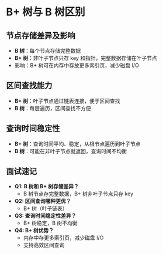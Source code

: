 # B+ 树与 B 树区别

## 节点存储差异及影响

- **B 树**：每个节点存储完整数据
- **B+ 树**：非叶子节点只存 key 和指针，完整数据存储在叶子节点
- 影响：B+ 树可在内存中存放更多索引页，减少磁盘 I/O

## 区间查找能力

- **B+ 树**：叶子节点通过链表连接，便于区间查找
- **B 树**：每层遍历，区间查找不方便

## 查询时间稳定性

- **B+ 树**：查询时间平均、稳定，从根节点遍历到叶子节点
- **B 树**：可能在非叶子节点就返回，查询时间不均衡

## 面试速记

- **Q1: B 树和 B+ 树存储差异？**
  - B 树节点存完整数据，B+ 树非叶子节点只存 key
- **Q2: 区间查询哪种更优？**
  - B+ 树（叶子链表）
- **Q3: 查询时间稳定性差异？**
  - B+ 树稳定，B 树不均衡
- **Q4: B+ 树优势？**
  - 内存中存更多索引页，减少磁盘 I/O
  - 支持高效区间查询
